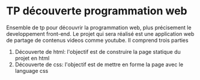 # TP découverte programmation web

Ensemble de tp pour découvrir la programmation web, plus précisement le developpement front-end. Le projet qui sera réalisé est une application web de partage de contenus videos comme youtube. Il comprend trois parties

1. Découverte de html: l'objectif est de construire la page statique du projet en html
2. Découverte de css: l'objectif est de mettre en forme la page avec le language css